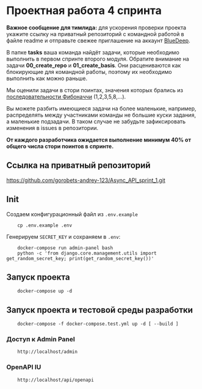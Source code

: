 # Проектная работа 4 спринта

**Важное сообщение для тимлида:** для ускорения проверки проекта укажите ссылку на приватный репозиторий с командной
работой в файле readme и отправьте свежее приглашение на аккаунт [BlueDeep](https://github.com/BigDeepBlue).

В папке **tasks** ваша команда найдёт задачи, которые необходимо выполнить в первом спринте второго модуля. Обратите
внимание на задачи **00_create_repo** и **01_create_basis**. Они расцениваются как блокирующие для командной работы,
поэтому их необходимо выполнить как можно раньше.

Мы оценили задачи в стори поинтах, значения которых брались
из [последовательности Фибоначчи](https://ru.wikipedia.org/wiki/Числа_Фибоначчи) (1,2,3,5,8,…).

Вы можете разбить имеющиеся задачи на более маленькие, например, распределять между участниками команды не большие куски
задания, а маленькие подзадачи. В таком случае не забудьте зафиксировать изменения в issues в репозитории.

**От каждого разработчика ожидается выполнение минимум 40% от общего числа стори поинтов в спринте.**

## Ссылка на приватный репозиторий

https://github.com/gorobets-andrey-123/Async_API_sprint_1.git

## Init

Создаем конфигурационный файл из `.env.example`

```
    cp .env.example .env
```

Генерируем `SECRET_KEY` и сохраняем в `.env`:

```
    docker-compose run admin-panel bash
    python -c 'from django.core.management.utils import get_random_secret_key; print(get_random_secret_key())'
```

## Запуск проекта

```
    docker-compose up -d
```

## Запуск проекта и тестовой среды разработки

```
    docker-compose -f docker-compose.test.yml up -d [ --build ]
```

### Доступ к Admin Panel

```
    http://localhost/admin
```

### OpenAPI IU

```
    http://localhost/api/openapi
```
